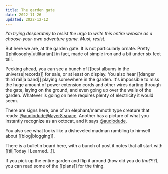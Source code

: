 ```yaml
---
title: The garden gate
date: 2022-11-26
updated: 2022-12-12
---
```


_I'm trying desperately to resist the urge to write this entire website as a choose-your-own adventure game. Must, resist._

But here we are, at the garden gate. It is not particularly ornate. Pretty [[philosophy|utilitarian]] in fact, made of simple iron and a bit under six feet tall.

Peeking ahead, you can see a bunch of [[best albums in the universe|records]] for sale, or at least on display. You also hear [[danger third rail|a band]] playing somewhere in the garden. It's impossible to miss the huge amount of power extension cords and other wires darting through the gate, laying on the ground, and even going up over the walls of the garden. Whatever is going on here requires plenty of electricity it would seem.

There are signs here, one of an elephant/mammoth type creature that reads: [@audiodude@layer8.space](https://layer8.space/@audiodude). Another has a picture of what you instantly recognize as an octocat, and it says [@audiodude](https://github.com/audiodude).

You also see what looks like a disheveled madman rambling to himself about [[blog|blogging]].

There is a bulletin board here, with a bunch of post it notes that all start with [[til|Today I Learned...]].

If you pick up the entire garden and flip it around (how did you do *that*?!?), you can read some of the [[plans]] for the thing.
